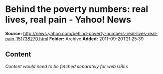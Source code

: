 # Behind the poverty numbers: real lives, real pain - Yahoo! News

**Source:** http://news.yahoo.com/behind-poverty-numbers-real-lives-real-pain-151738270.html
**Folder:** Archive
**Added:** 2011-09-20T21:25:39




## Content
*Content would need to be fetched separately for web URLs*
